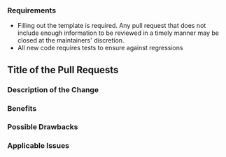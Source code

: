 ### Requirements

* Filling out the template is required. Any pull request that does not include enough information to be reviewed in a timely manner may be closed at the maintainers' discretion.
* All new code requires tests to ensure against regressions

## Title of the Pull Requests <!-- required -->


### Description of the Change

<!-- required -->
<!-- can be an aglomeration of commits bodies -->

### Benefits

<!-- optional -->
<!-- What benefits will be realized by the code change? -->

### Possible Drawbacks

<!-- optional -->
<!-- What are the possible side-effects or negative impacts of the code change? -->

### Applicable Issues

<!-- optional -->
<!-- Enter any applicable Issues here -->
